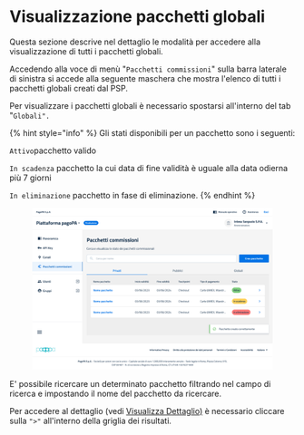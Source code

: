 # Visualizzazione pacchetti globali

Questa sezione descrive nel dettaglio le modalità per accedere alla visualizzazione di tutti i pacchetti globali.

Accedendo alla voce di menù "`Pacchetti commissioni`" sulla barra laterale di sinistra si accede alla seguente maschera che mostra l'elenco di tutti i pacchetti globali creati dal PSP.

Per visualizzare i pacchetti globali è necessario spostarsi all'interno del tab "`Globali".`

{% hint style="info" %}
Gli stati disponibili per un pacchetto sono i seguenti:

`Attivo`pacchetto valido

`In scadenza` pacchetto la cui data di fine validità è uguale alla data odierna più 7 giorni

`In eliminazione` pacchetto in fase di eliminazione.
{% endhint %}

<figure><img src="../../../../.gitbook/assets/image (206).png" alt=""><figcaption></figcaption></figure>

E' possibile ricercare un determinato pacchetto filtrando nel campo di ricerca e impostando il nome del pacchetto da ricercare.&#x20;

Per accedere al dettaglio (vedi [Visualizza Dettaglio)](gestione-pacchetti-globali/visualizza-dettaglio.md) è necessario cliccare sulla `">"` all'interno della griglia dei risultati.&#x20;
